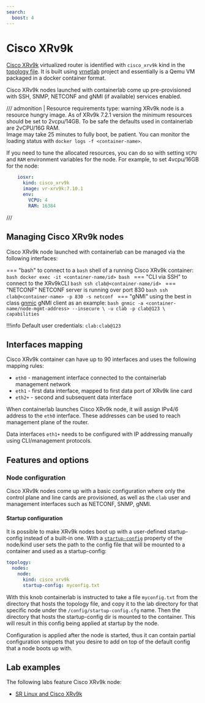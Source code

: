 ```yaml
---
search:
  boost: 4
---
```

# Cisco XRv9k

[Cisco XRv9k](https://www.cisco.com/c/en/us/products/collateral/routers/ios-xrv-9000-router/datasheet-c78-734034.html) virtualized router is identified with `cisco_xrv9k` kind in the [topology file](../topo-def-file.md). It is built using [vrnetlab](../vrnetlab.md) project and essentially is a Qemu VM packaged in a docker container format.

Cisco XRv9k nodes launched with containerlab come up pre-provisioned with SSH, SNMP, NETCONF and gNMI (if available) services enabled.

/// admonition | Resource requirements
    type: warning
XRv9k node is a resource hungry image. As of XRv9k 7.2.1 version the minimum resources should be set to 2vcpu/14GB. To be safe the defaults used in containerlab are 2vCPU/16G RAM.  
Image may take 25 minutes to fully boot, be patient. You can monitor the loading status with `docker logs -f <container-name>`.

If you need to tune the allocated resources, you can do so with setting `VCPU` and `RAM` environment variables for the node. For example, to set 4vcpu/16GB for the node:

```yaml
    iosxr:
      kind: cisco_xrv9k
      image: vr-xrv9k:7.10.1
      env:
        VCPU: 4
        RAM: 16384
```

///

## Managing Cisco XRv9k nodes

Cisco XRv9k node launched with containerlab can be managed via the following interfaces:

=== "bash"
    to connect to a `bash` shell of a running Cisco XRv9k container:
    ```bash
    docker exec -it <container-name/id> bash
    ```
=== "CLI via SSH"
    to connect to the XRv9kCLI
    ```bash
    ssh clab@<container-name/id>
    ```
=== "NETCONF"
    NETCONF server is running over port 830
    ```bash
    ssh clab@<container-name> -p 830 -s netconf
    ```
=== "gNMI"
    using the best in class [gnmic](https://gnmic.kmrd.dev) gNMI client as an example:
    ```bash
    gnmic -a <container-name/node-mgmt-address> --insecure \
    -u clab -p clab@123 \
    capabilities
    ```

!!!info
    Default user credentials: `clab:clab@123`

## Interfaces mapping

Cisco XRv9k container can have up to 90 interfaces and uses the following mapping rules:

* `eth0` - management interface connected to the containerlab management network
* `eth1` - first data interface, mapped to first data port of XRv9k line card
* `eth2+` - second and subsequent data interface

When containerlab launches Cisco XRv9k node, it will assign IPv4/6 address to the `eth0` interface. These addresses can be used to reach management plane of the router.

Data interfaces `eth1+` needs to be configured with IP addressing manually using CLI/management protocols.

## Features and options

### Node configuration

Cisco XRv9k nodes come up with a basic configuration where only the control plane and line cards are provisioned, as well as the `clab` user and management interfaces such as NETCONF, SNMP, gNMI.

#### Startup configuration

It is possible to make XRv9k nodes boot up with a user-defined startup-config instead of a built-in one. With a [`startup-config`](../nodes.md#startup-config) property of the node/kind user sets the path to the config file that will be mounted to a container and used as a startup-config:

```yaml
topology:
  nodes:
    node:
      kind: cisco_xrv9k
      startup-config: myconfig.txt
```

With this knob containerlab is instructed to take a file `myconfig.txt` from the directory that hosts the topology file, and copy it to the lab directory for that specific node under the `/config/startup-config.cfg` name. Then the directory that hosts the startup-config dir is mounted to the container. This will result in this config being applied at startup by the node.

Configuration is applied after the node is started, thus it can contain partial configuration snippets that you desire to add on top of the default config that a node boots up with.

## Lab examples

The following labs feature Cisco XRv9k node:

* [SR Linux and Cisco XRv9k](../../lab-examples/vr-xrv9k.md)
